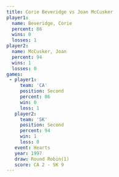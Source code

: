 ```yaml
---
title: Corie Beveridge vs Joan McCusker
player1:                
  name: Beveridge, Corie
  percent: 86           
  wins: 0               
  losses: 1             
player2:                
  name: McCusker, Joan  
  percent: 94           
  wins: 1               
  losses: 0             
games:
 - player1:          
     team: 'CA'      
     position: Second
     percent: 86     
     win: 0          
     loss: 1         
   player2:          
     team: 'SK'      
     position: Second
     percent: 94     
     win: 1          
     loss: 0         
   event: Hearts       
   year: 1997          
   draw: Round Robin(1)
   score: CA 2 - SK 9  
---
```

